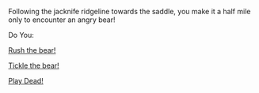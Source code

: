 Following the jacknife ridgeline
towards the saddle, you make it a
half mile only to encounter an angry
bear!

Do You:

[Rush the bear!](./rush/rush.md)

[Tickle the bear!](./tickle/tickle.md)

[Play Dead!](./playdead/playdead.md)